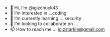- 👋 Hi, I’m @igizchuck43
- 👀 I’m interested in ...coding
- 🌱 I’m currently learning ... security
- 💞️ I’m looking to collaborate on ...
- 📫 How to reach me ... igizstarkle@gmail.com

<!---
igizchuck43/igizchuck43 is a ✨ special ✨ repository because its `README.md` (this file) appears on your GitHub profile.
You can click the Preview link to take a look at your changes.
--->
